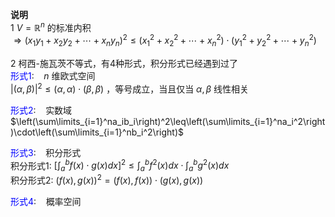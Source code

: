 **说明**  
1  $V=\mathbb{R}^n$ 的标准内积  
$\Rightarrow(x_1y_1+x_2y_2+\cdots+x_ny_n)^2\leq(x_1^2+x_2^2+\cdots+x_n^2)\cdot(y_1^2+y_2^2+\cdots+y_n^2)$  
  
2 柯西-施瓦茨不等式，有4种形式，积分形式已经遇到过了  
<font color=blue>形式1</font>: $\enspace$   $n$ 维欧式空间  
$\vert(\alpha,\beta)\vert^2\leq(\alpha,\alpha)\cdot(\beta,\beta)$ ，等号成立，当且仅当 $\alpha,\beta$ 线性相关  
  
<font color=blue>形式2</font>: $\enspace$ 实数域  
$\left(\sum\limits_{i=1}^na_ib_i\right)^2\leq\left(\sum\limits_{i=1}^na_i^2\right)\cdot\left(\sum\limits_{i=1}^nb_i^2\right)$  
  
<font color=blue>形式3</font>: $\enspace$ 积分形式  
积分形式1:  $\left[\int_a^bf(x)\cdot g(x)dx\right]^2\leq\int_a^bf^2(x)dx\cdot\int_a^bg^2(x)dx$  
积分形式2:  $(f(x),g(x))^2=(f(x),f(x))\cdot(g(x),g(x))$  
  
<font color=blue>形式4</font>: $\enspace$ 概率空间  
  
